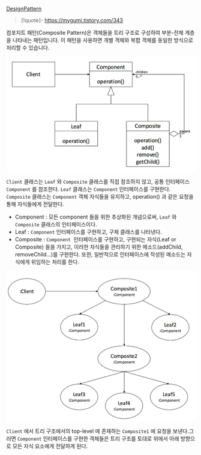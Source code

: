 [DesignPattern](../DesignPattern.md)

> [!quote]-
> https://mygumi.tistory.com/343

컴포지트 패턴(Composite Pattern)은 객체들을 트리 구조로 구성하여 부분-전체 계층을 나타내는 패턴입니다.
이 패턴을 사용하면 개별 객체와 복합 객체를 동일한 방식으로 처리할 수 있습니다.

![CompositePattern1.png](attachments/CompositePattern1.png)

`Client` 클래스는 `Leaf` 와 `Composite` 클래스를 직접 참조하지 않고, 공통 인터페이스 `Component` 를 참조한다.
`Leaf` 클래스는 `Component` 인터페이스를 구현한다.
`Composite` 클래스는 `Component` 객체 자식들을 유지하고, operation() 과 같은 요청을 통해 자식들에게 전달한다.

- Component : 모든 component 들을 위한 추상화된 개념으로써, `Leaf` 와 `Composite` 클래스의 인터페이스이다.
- Leaf : `Component` 인터페이스를 구현하고, 구체 클래스를 나타낸다.
- Composite : `Component`  인터페이스를 구현하고, 구현되는 자식(Leaf or Composite) 들을 가지고, 이러한 자식들을 관리하기 위한 메소드(addChild, removeChild...)를 구현한다.
또한, 일반적으로 인터페이스에 작성된 메소드는 자식에게 위임하는 처리를 한다.

![CompositePattern2.png](attachments/CompositePattern2.png)

`Client` 에서 트리 구조에서의 top-level 에 존재하는 `Composite1` 에 요청을 보낸다.그러면 `Component` 인터페이스를 구현한 객체들은 트리 구조를 토대로 위에서 아래 방향으로 모든 자식 요소에게 전달하게 된다.
